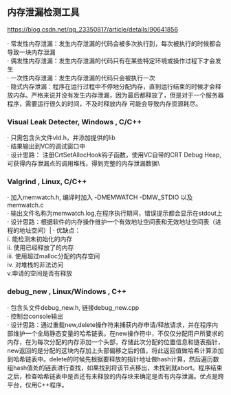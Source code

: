 ## 内存泄漏检测工具

https://blog.csdn.net/qq_23350817/article/details/90641856

· 常发性内存泄漏：发生内存泄漏的代码会被多次执行到，每次被执行的时候都会导致一块内存泄漏\
· 偶发性内存泄漏：发生内存泄漏的代码只有在某些特定环境或操作过程下才会发生\
· 一次性内存泄漏：发生内存泄漏的代码只会被执行一次\
· 隐式内存泄漏：程序在运行过程中不停地分配内存，直到运行结束的时候才会释放内存。严格来说并没有发生内存泄漏，因为最后都释放了，但是对于一个服务器程序，需要运行很久的时间，不及时释放内存
可能会导致内存资源耗尽。

### Visual Leak Detecter,  Windows , C/C++

· 只需包含头文件vld.h，并添加提供的lib\
· 结果输出到VC的调试窗口中\
· 设计思路： 注册CrtSetAllocHook钩子函数，使用VC自带的CRT Debug Heap, 可获得内存泄漏点的调用堆栈，得到完整的内存泄漏数据\

### Valgrind , Linux, C/C++

· 加入memwatch.h, 编译时加入 -DMEMWATCH -DMW_STDIO  以及memwatch.c\
· 输出文件名称为memwatch.log,在程序执行期间，错误提示都会显示在stdout上\
· 设计思路：根据软件的内存操作维护一个有效地址空间表和无效地址空间表（进程的地址空间）|
· 优缺点：\
i. 能检测未初始化的内存\
ii. 使用已经释放了的内存\
iii. 使用超过malloc分配的内存空间\
iv. 对堆栈的非法访问\
v.申请的空间是否有释放

### debug_new , Linux/Windows , C++

· 包含头文件debug_new.h, 链接debug_new.cpp\
· 控制台console输出\
· 设计思路：通过重载new,delete操作符来捕获内存申请/释放请求，并在程序内部维护一个全局静态变量的哈希链表。在new操作符中，不仅仅分配用户所要求的内存，在为每次分配的内存添加一个头部，存储此次分配的位置信息和链表指针，new返回的是分配的这块内存加上头部偏移之后的值，将此返回值做哈希计算添加到哈希链表中。delete的时候先根据要释放的指针地址做hash计算，然后遍历数组hash值处的链表进行查找，如果找到将该节点移出，未找到就abort。程序结束之后，检查哈希链表中是否还有未释放的内存块来确定是否有内存泄漏。优点是跨平台，仅用C++程序。
